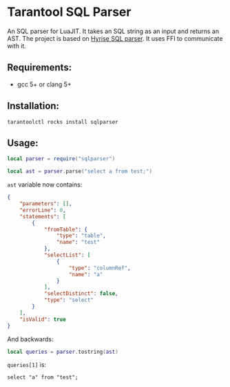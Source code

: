 # Tarantool SQL Parser

An SQL parser for LuaJIT. It takes an SQL string as an input and returns an AST.
The project is based on [Hyrise SQL parser](https://github.com/hyrise/sql-parser). It uses FFI to communicate with it.

## Requirements:

- gcc 5+ or clang 5+

## Installation:

```shell
tarantoolctl rocks install sqlparser
```

## Usage:

```Lua
local parser = require("sqlparser")

local ast = parser.parse("select a from test;")
```

`ast` variable now contains:

```json
{
    "parameters": [],
    "errorLine": 0,
    "statements": [
        {
            "fromTable": {
                "type": "table",
                "name": "test"
            },
            "selectList": [
                {
                    "type": "columnRef",
                    "name": "a"
                }
            ],
            "selectDistinct": false,
            "type": "select"
        }
    ],
    "isValid": true
}
```

And backwards:

```Lua
local queries = parser.tostring(ast)
```

`queries[1]` is:

```
select "a" from "test";
```
